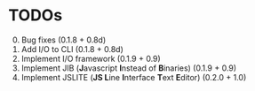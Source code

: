# TODOs

0) Bug fixes                                        (0.1.8 + 0.8d)  
1) Add I/O to CLI                                   (0.1.8 + 0.8d)  
2) Implement I/O framework                          (0.1.9 + 0.9)  
3) Implement JIB (**J**avascript **I**nstead of **B**inaries)   (0.1.9 + 0.9)  
4) Implement JSLITE (**JS L**ine **I**nterface **T**ext **E**ditor) (0.2.0 + 1.0)
